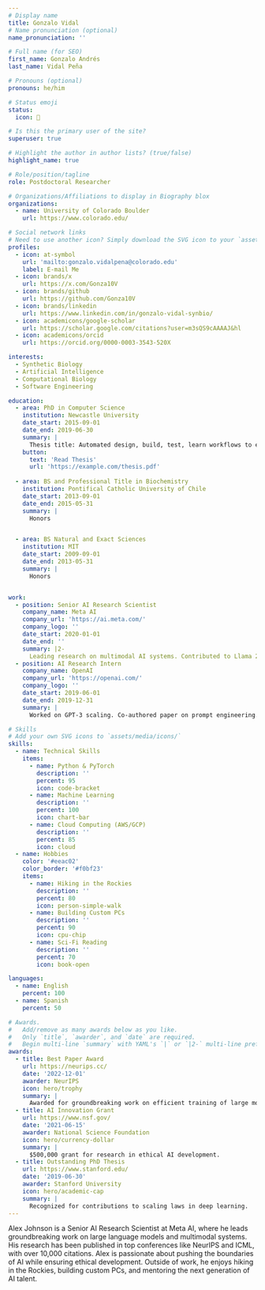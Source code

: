 ```yaml
---
# Display name
title: Gonzalo Vidal
# Name pronunciation (optional)
name_pronunciation: ''

# Full name (for SEO)
first_name: Gonzalo Andrés
last_name: Vidal Peña

# Pronouns (optional)
pronouns: he/him

# Status emoji
status:
  icon: 🚀

# Is this the primary user of the site?
superuser: true

# Highlight the author in author lists? (true/false)
highlight_name: true

# Role/position/tagline
role: Postdoctoral Researcher

# Organizations/Affiliations to display in Biography blox
organizations:
  - name: University of Colorado Boulder
    url: https://www.colorado.edu/

# Social network links
# Need to use another icon? Simply download the SVG icon to your `assets/media/icons/` folder.
profiles:
  - icon: at-symbol
    url: 'mailto:gonzalo.vidalpena@colorado.edu'
    label: E-mail Me
  - icon: brands/x
    url: https://x.com/Gonza10V
  - icon: brands/github
    url: https://github.com/Gonza10V
  - icon: brands/linkedin
    url: https://www.linkedin.com/in/gonzalo-vidal-synbio/
  - icon: academicons/google-scholar
    url: https://scholar.google.com/citations?user=m3sQS9cAAAAJ&hl
  - icon: academicons/orcid
    url: https://orcid.org/0000-0003-3543-520X

interests:
  - Synthetic Biology
  - Artificial Intelligence
  - Computational Biology
  - Software Engineering

education:
  - area: PhD in Computer Science
    institution: Newcastle University
    date_start: 2015-09-01
    date_end: 2019-06-30
    summary: |
      Thesis title: Automated design, build, test, learn workflows to engineer synthetic genetic networks.
    button:
      text: 'Read Thesis'
      url: 'https://example.com/thesis.pdf'
    
  - area: BS and Professional Title in Biochemistry
    institution: Pontifical Catholic University of Chile
    date_start: 2013-09-01
    date_end: 2015-05-31
    summary: |
      Honors


  - area: BS Natural and Exact Sciences 
    institution: MIT
    date_start: 2009-09-01
    date_end: 2013-05-31
    summary: |
      Honors


work:
  - position: Senior AI Research Scientist
    company_name: Meta AI
    company_url: 'https://ai.meta.com/'
    company_logo: ''
    date_start: 2020-01-01
    date_end: ''
    summary: |2-
      Leading research on multimodal AI systems. Contributed to Llama 2 and other open-source models. 50+ citations in 3 years.
  - position: AI Research Intern
    company_name: OpenAI
    company_url: 'https://openai.com/'
    company_logo: ''
    date_start: 2019-06-01
    date_end: 2019-12-31
    summary: |
      Worked on GPT-3 scaling. Co-authored paper on prompt engineering.

# Skills
# Add your own SVG icons to `assets/media/icons/`
skills:
  - name: Technical Skills
    items:
      - name: Python & PyTorch
        description: ''
        percent: 95
        icon: code-bracket
      - name: Machine Learning
        description: ''
        percent: 100
        icon: chart-bar
      - name: Cloud Computing (AWS/GCP)
        description: ''
        percent: 85
        icon: cloud
  - name: Hobbies
    color: '#eeac02'
    color_border: '#f0bf23'
    items:
      - name: Hiking in the Rockies
        description: ''
        percent: 80
        icon: person-simple-walk
      - name: Building Custom PCs
        description: ''
        percent: 90
        icon: cpu-chip
      - name: Sci-Fi Reading
        description: ''
        percent: 70
        icon: book-open

languages:
  - name: English
    percent: 100
  - name: Spanish
    percent: 50

# Awards.
#   Add/remove as many awards below as you like.
#   Only `title`, `awarder`, and `date` are required.
#   Begin multi-line `summary` with YAML's `|` or `|2-` multi-line prefix and indent 2 spaces below.
awards:
  - title: Best Paper Award
    url: https://neurips.cc/
    date: '2022-12-01'
    awarder: NeurIPS
    icon: hero/trophy
    summary: |
      Awarded for groundbreaking work on efficient training of large models.
  - title: AI Innovation Grant
    url: https://www.nsf.gov/
    date: '2021-06-15'
    awarder: National Science Foundation
    icon: hero/currency-dollar
    summary: |
      $500,000 grant for research in ethical AI development.
  - title: Outstanding PhD Thesis
    url: https://www.stanford.edu/
    date: '2019-06-30'
    awarder: Stanford University
    icon: hero/academic-cap
    summary: |
      Recognized for contributions to scaling laws in deep learning.
---
```


Alex Johnson is a Senior AI Research Scientist at Meta AI, where he leads groundbreaking work on large language models and multimodal systems. His research has been published in top conferences like NeurIPS and ICML, with over 10,000 citations. Alex is passionate about pushing the boundaries of AI while ensuring ethical development. Outside of work, he enjoys hiking in the Rockies, building custom PCs, and mentoring the next generation of AI talent.
